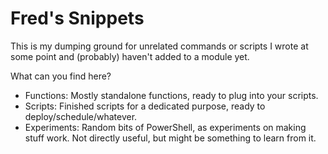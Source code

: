 ﻿# Fred's Snippets

This is my dumping ground for unrelated commands or scripts I wrote at some point and (probably) haven't added to a module yet.

What can you find here?

+ Functions: Mostly standalone functions, ready to plug into your scripts.
+ Scripts: Finished scripts for a dedicated purpose, ready to deploy/schedule/whatever.
+ Experiments: Random bits of PowerShell, as experiments on making stuff work. Not directly useful, but might be something to learn from it.

